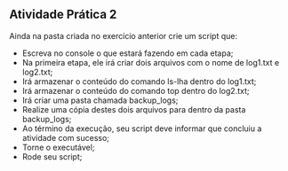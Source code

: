 ## Atividade Prática 2

Ainda na pasta criada no exercício anterior crie um script que:

- Escreva no console o que estará fazendo em cada etapa;
- Na primeira etapa, ele irá criar dois arquivos com o nome de log1.txt e log2.txt;
- Irá armazenar o conteúdo do comando ls-lha dentro do log1.txt;
- Irá armazenar o conteúdo do comando top dentro do log2.txt;
- Irá criar uma pasta chamada backup_logs;
- Realize uma cópia destes dois arquivos para dentro da pasta backup_logs;
- Ao término da execução, seu script deve informar que concluiu a atividade com sucesso;
- Torne o executável;
- Rode seu script;